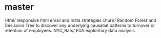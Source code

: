 # master
Html/ responsive html email and Insta strategies
churn/ Random Forest and Desiscion Tree to discover any underlying causatial patterns to turnover or retention of employees. 
NYC_Rats/ EDA exploritory data analysis
